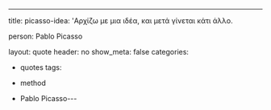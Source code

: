 ﻿---
title: picasso-idea: 'Αρχίζω με μια ιδέα, και μετά γίνεται κάτι άλλο.

person: Pablo Picasso

layout: quote
header: no
show_meta: false
categories:
  
- quotes
tags:
  
- method
  
- Pablo Picasso---